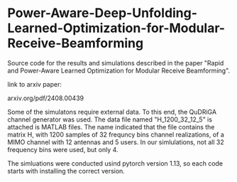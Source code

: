 # Power-Aware-Deep-Unfolding-Learned-Optimization-for-Modular-Receive-Beamforming

Source code for the results and simulations described in the paper "Rapid and Power-Aware Learned Optimization for
Modular Receive Beamforming".

link to arxiv paper:

arxiv.org/pdf/2408.00439

Some of the simulatons require external data. To this end, the QuDRiGA channel generator was used. The data file named "H_1200_32_12_5" is attached is MATLAB files.
The name indicated that the file contains the matrix H, with 1200 samples of 32 frequncy bins channel realizations, of a MIMO channel with 12 antennas and 5 users.
In our simlulations, not all 32 frequency bins were used, but only 4.

The simluations were conducted usind pytorch version 1.13, so each code starts with installing the correct version.
